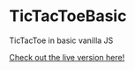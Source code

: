 # TicTacToeBasic
TicTacToe in basic vanilla JS

[Check out the live version here!](https://jiteshbhashwani.github.io/TicTacToeBasic/)
